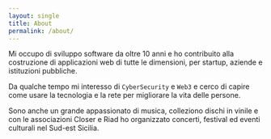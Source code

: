 ```yaml
---
layout: single
title: About
permalink: /about/
---
```


Mi occupo di sviluppo software da oltre 10 anni e ho contribuito alla costruzione di applicazioni web di tutte le dimensioni, per startup, aziende e istituzioni pubbliche.

Da qualche tempo mi interesso di `CyberSecurity` e `Web3` e cerco di capire come usare la tecnologia e la rete per migliorare la vita delle persone.

Sono anche un grande appassionato di musica, colleziono dischi in vinile e con le associazioni Closer e Riad ho organizzato concerti, festival ed eventi culturali nel Sud-est Sicilia. 